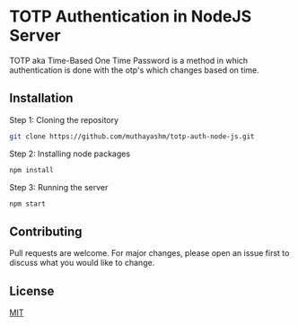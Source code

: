 # TOTP Authentication in NodeJS Server

TOTP aka Time-Based One Time Password is a method in which authentication is done with the otp's which changes based on time.

## Installation

Step 1: Cloning the repository

```bash
git clone https://github.com/muthayashm/totp-auth-node-js.git
```

Step 2: Installing node packages

```bash
npm install
```

Step 3: Running the server

```bash
npm start
```

## Contributing

Pull requests are welcome. For major changes, please open an issue first to discuss what you would like to change.

## License

[MIT](https://choosealicense.com/licenses/mit/)